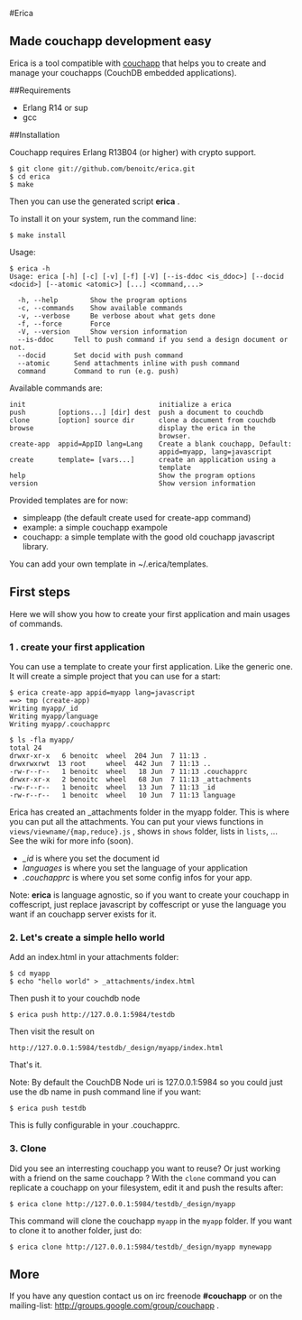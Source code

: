 #Erica

## Made couchapp development easy
 
Erica is a tool compatible with
[couchapp](http://github.com/couchapp/couchapp) that helps you to create
and manage your couchapps (CouchDB embedded applications).

##Requirements

* Erlang R14 or sup
* gcc

##Installation

Couchapp requires Erlang R13B04 (or higher) with crypto support.

    $ git clone git://github.com/benoitc/erica.git
    $ cd erica
    $ make

Then you can use the generated script **erica** .

To install it on your system, run the command line:

    $ make install

Usage:

    $ erica -h
    Usage: erica [-h] [-c] [-v] [-f] [-V] [--is-ddoc <is_ddoc>] [--docid <docid>] [--atomic <atomic>] [...] <command,...>

      -h, --help		Show the program options
      -c, --commands	Show available commands
      -v, --verbose		Be verbose about what gets done
      -f, --force		Force
      -V, --version		Show version information
      --is-ddoc		Tell to push command if you send a design document or not.
      --docid		Set docid with push command
      --atomic		Send attachments inline with push command
      command		Command to run (e.g. push)

Available commands are:

    init                                 initialize a erica
    push        [options...] [dir] dest  push a document to couchdb
    clone       [option] source dir      clone a document from couchdb
    browse                               display the erica in the
                                         browser.
    create-app  appid=AppID lang=Lang    Create a blank couchapp, Default:
                                         appid=myapp, lang=javascript
    create      template= [vars...]      create an application using a
                                         template
    help                                 Show the program options
    version                              Show version information
    
Provided templates are for now:

* simpleapp (the default create used for create-app command)
* example: a simple couchapp exampole
* couchapp: a simple template with the good old couchapp javascript
  library.

You can add your own template in ~/.erica/templates.

## First steps

Here we will show you how to create your first application and main
usages of commands.

### 1 . create your first application

You can use a template to create your first application. Like the
generic one. It will create a simple project that you can use for a
start:

    $ erica create-app appid=myapp lang=javascript
    ==> tmp (create-app)
    Writing myapp/_id
    Writing myapp/language
    Writing myapp/.couchapprc

    $ ls -fla myapp/
    total 24
    drwxr-xr-x   6 benoitc  wheel  204 Jun  7 11:13 .
    drwxrwxrwt  13 root     wheel  442 Jun  7 11:13 ..
    -rw-r--r--   1 benoitc  wheel   18 Jun  7 11:13 .couchapprc
    drwxr-xr-x   2 benoitc  wheel   68 Jun  7 11:13 _attachments
    -rw-r--r--   1 benoitc  wheel   13 Jun  7 11:13 _id
    -rw-r--r--   1 benoitc  wheel   10 Jun  7 11:13 language

Erica has created an _attachments folder in the myapp folder. This is
where you can put all the attachments. You can put your views functions in
`views/viewname/{map,reduce}.js` , shows in `shows` folder, lists in
`lists`, ... See the wiki for more info (soon).

* *_id* is where you set the document id
* *languages* is where you set the language of your application
* *.couchapprc* is where you set some config infos for your app.
    
Note: **erica** is language agnostic, so if you want to create your couchapp in
coffescript, just replace javascript by coffescript or yuse the language
you want if an couchapp server exists for it.

### 2. Let's create a simple hello world

Add an index.html in your attachments folder:

    $ cd myapp
    $ echo "hello world" > _attachments/index.html

Then push it to your couchdb node

    $ erica push http://127.0.0.1:5984/testdb

Then visit the result on

    http://127.0.0.1:5984/testdb/_design/myapp/index.html

That's it.

Note: By default the CouchDB Node uri is 127.0.0.1:5984 so you could
just use the db name in push command line if you want:

    $ erica push testdb

This is fully configurable in your .couchapprc.

### 3. Clone

Did you see an interresting couchapp you want to reuse? Or just working
with a friend on the same couchapp ? With the `clone` command you can
replicate a couchapp on your filesystem, edit it and push the results
after:

    $ erica clone http://127.0.0.1:5984/testdb/_design/myapp 

This command will clone the couchapp `myapp` in the `myapp` folder. If
you want to clone it to another folder, just do:

    $ erica clone http://127.0.0.1:5984/testdb/_design/myapp mynewapp

## More

If you have any question contact us on irc freenode **#couchapp** or on
the mailing-list: http://groups.google.com/group/couchapp .


    
